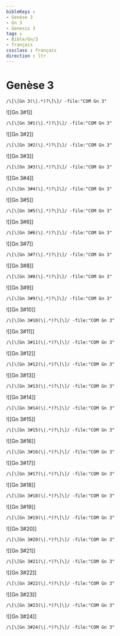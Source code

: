 ```yaml
---
bibleKeys : 
- Genèse 3
- Gn 3
- Genesis 3
tags : 
- Bible/Gn/3
- français
cssclass : français
direction : ltr
---
```


# Genèse 3

```query
/\[\[Gn 3(\|.*)?\]\]/ -file:"COM Gn 3"
```



![[Gn 3#1]]

```query
/\[\[Gn 3#1(\|.*)?\]\]/ -file:"COM Gn 3"
```

![[Gn 3#2]]

```query
/\[\[Gn 3#2(\|.*)?\]\]/ -file:"COM Gn 3"
```

![[Gn 3#3]]

```query
/\[\[Gn 3#3(\|.*)?\]\]/ -file:"COM Gn 3"
```

![[Gn 3#4]]

```query
/\[\[Gn 3#4(\|.*)?\]\]/ -file:"COM Gn 3"
```

![[Gn 3#5]]

```query
/\[\[Gn 3#5(\|.*)?\]\]/ -file:"COM Gn 3"
```

![[Gn 3#6]]

```query
/\[\[Gn 3#6(\|.*)?\]\]/ -file:"COM Gn 3"
```

![[Gn 3#7]]

```query
/\[\[Gn 3#7(\|.*)?\]\]/ -file:"COM Gn 3"
```

![[Gn 3#8]]

```query
/\[\[Gn 3#8(\|.*)?\]\]/ -file:"COM Gn 3"
```

![[Gn 3#9]]

```query
/\[\[Gn 3#9(\|.*)?\]\]/ -file:"COM Gn 3"
```

![[Gn 3#10]]

```query
/\[\[Gn 3#10(\|.*)?\]\]/ -file:"COM Gn 3"
```

![[Gn 3#11]]

```query
/\[\[Gn 3#11(\|.*)?\]\]/ -file:"COM Gn 3"
```

![[Gn 3#12]]

```query
/\[\[Gn 3#12(\|.*)?\]\]/ -file:"COM Gn 3"
```

![[Gn 3#13]]

```query
/\[\[Gn 3#13(\|.*)?\]\]/ -file:"COM Gn 3"
```

![[Gn 3#14]]

```query
/\[\[Gn 3#14(\|.*)?\]\]/ -file:"COM Gn 3"
```

![[Gn 3#15]]

```query
/\[\[Gn 3#15(\|.*)?\]\]/ -file:"COM Gn 3"
```

![[Gn 3#16]]

```query
/\[\[Gn 3#16(\|.*)?\]\]/ -file:"COM Gn 3"
```

![[Gn 3#17]]

```query
/\[\[Gn 3#17(\|.*)?\]\]/ -file:"COM Gn 3"
```

![[Gn 3#18]]

```query
/\[\[Gn 3#18(\|.*)?\]\]/ -file:"COM Gn 3"
```

![[Gn 3#19]]

```query
/\[\[Gn 3#19(\|.*)?\]\]/ -file:"COM Gn 3"
```

![[Gn 3#20]]

```query
/\[\[Gn 3#20(\|.*)?\]\]/ -file:"COM Gn 3"
```

![[Gn 3#21]]

```query
/\[\[Gn 3#21(\|.*)?\]\]/ -file:"COM Gn 3"
```

![[Gn 3#22]]

```query
/\[\[Gn 3#22(\|.*)?\]\]/ -file:"COM Gn 3"
```

![[Gn 3#23]]

```query
/\[\[Gn 3#23(\|.*)?\]\]/ -file:"COM Gn 3"
```

![[Gn 3#24]]

```query
/\[\[Gn 3#24(\|.*)?\]\]/ -file:"COM Gn 3"
```

